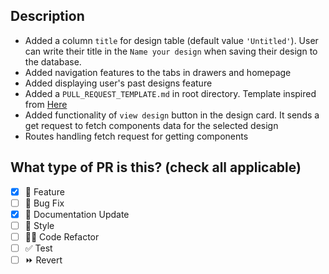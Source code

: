 ## Description

- Added a column `title` for design table (default value `'Untitled'`). User can write their title in the `Name your design` when saving their design to the database.
- Added navigation features to the tabs in drawers and homepage
- Added displaying user's past designs feature
- Added a `PULL_REQUEST_TEMPLATE.md` in root directory. Template inspired from [Here](https://github.com/open-sauced/.github/blob/main/.github/PULL_REQUEST_TEMPLATE.md)
- Added functionality of `view design` button in the design card. It sends a get request to fetch components data for the selected design
- Routes handling fetch request for getting components

<!--
Please do not leave this blank
This PR [adds/removes/fixes/replaces] the [feature/bug/etc].
-->

## What type of PR is this? (check all applicable)

- [x] 🍕 Feature
- [ ] 🐛 Bug Fix
- [x] 📝 Documentation Update
- [ ] 🎨 Style
- [ ] 🧑‍💻 Code Refactor
- [ ] ✅ Test
- [ ] ⏩ Revert

<!-- note: PRs with deleted sections will be marked invalid -->

<!--
  For Work In Progress Pull Requests, please use the Draft PR feature,
  see https://github.blog/2019-02-14-introducing-draft-pull-requests/ for further details.

  For a timely review/response, please avoid force-pushing additional
  commits if your PR already received reviews or comments.

  Before submitting a Pull Request, please ensure you've done the following:
  - 📖 Read the Open Sauced Contributing Guide: https://github.com/open-sauced/.github/blob/main/CONTRIBUTING.md.
  - 📖 Read the Open Sauced Code of Conduct: https://github.com/open-sauced/.github/blob/main/CODE_OF_CONDUCT.md.
  - 👷‍♀️ Create small PRs. In most cases, this will be possible.
  - ✅ Provide tests for your changes.
  - 📝 Use descriptive commit messages.
  - 📗 Update any related documentation and include any relevant screenshots.
-->
